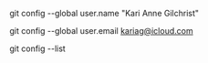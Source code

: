 git config --global user.name "Kari Anne Gilchrist"

git config --global user.email kariag@icloud.com

git config --list

